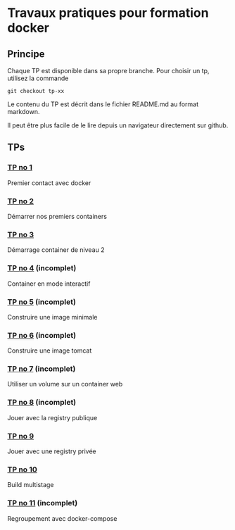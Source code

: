 # Travaux pratiques pour formation docker

## Principe
Chaque TP est disponible dans sa propre branche.
Pour choisir un tp, utilisez la commande
```
git checkout tp-xx
```

Le contenu du TP est décrit dans le fichier README.md au format markdown.

Il peut être plus facile de le lire depuis un navigateur directement sur github.


## TPs

### [TP no 1](https://github.com/jcanongfi/docker_tp/tree/tp-01)
Premier contact avec docker

### [TP no 2](https://github.com/jcanongfi/docker_tp/tree/tp-02)
Démarrer nos premiers containers

### [TP no 3](https://github.com/jcanongfi/docker_tp/tree/tp-03)
Démarrage container de niveau 2

### [TP no 4](https://github.com/jcanongfi/docker_tp/tree/tp-04) (incomplet)
Container en mode interactif

### [TP no 5](https://github.com/jcanongfi/docker_tp/tree/tp-05) (incomplet)
Construire une image minimale

### [TP no 6](https://github.com/jcanongfi/docker_tp/tree/tp-06) (incomplet)
Construire une image tomcat

### [TP no 7](https://github.com/jcanongfi/docker_tp/tree/tp-07) (incomplet)
Utiliser un volume sur un container web

### [TP no 8](https://github.com/jcanongfi/docker_tp/tree/tp-08) (incomplet)
Jouer avec la registry publique

### [TP no 9](https://github.com/jcanongfi/docker_tp/tree/tp-09)
Jouer avec une registry privée

### [TP no 10](https://github.com/jcanongfi/docker_tp/tree/tp-10)
Build multistage

### [TP no 11](https://github.com/jcanongfi/docker_tp/tree/tp-11) (incomplet)
Regroupement avec docker-compose

